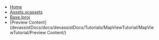 <!-- docs/_sidebar.md -->
- [Home](/)
- [Assets.xcassets](devassistDocs/docs/devassistDocs/Tutorials/MapViewTutorial/MapViewTutorial/Assets.xcassets/)
- [Base.lproj](devassistDocs/docs/devassistDocs/Tutorials/MapViewTutorial/MapViewTutorial/Base.lproj/)
- [Preview Content](devassistDocs/docs/devassistDocs/Tutorials/MapViewTutorial/MapViewTutorial/Preview Content/)